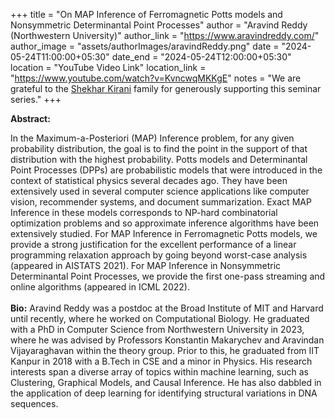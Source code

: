 +++
title = "On MAP Inference of Ferromagnetic Potts models and Nonsymmetric Determinantal Point Processes"
author = "Aravind Reddy (Northwestern University)"
author_link = "https://www.aravindreddy.com/"
author_image = "assets/authorImages/aravindReddy.png"
date = "2024-05-24T11:00:00+05:30"
date_end = "2024-05-24T12:00:00+05:30"
location = "YouTube Video Link"
location_link = "https://www.youtube.com/watch?v=KvncwqMKKgE"
notes = "We are grateful to the <a href = "https://www.accel.com/people/shekhar-kirani" target= "_blank">Shekhar Kirani</a> family for generously supporting this seminar series."
+++

<b>Abstract:</b>

In the Maximum-a-Posteriori (MAP) Inference problem, for any given probability distribution, the goal is to find the 
point in the support of that distribution with the highest probability. Potts models and Determinantal Point Processes 
(DPPs) are probabilistic models that were introduced in the context of statistical physics several decades ago. They 
have been extensively used in several computer science applications like computer vision, recommender systems, and 
document summarization. Exact MAP Inference in these models corresponds to NP-hard combinatorial optimization problems 
and so approximate inference algorithms have been extensively studied. For MAP Inference in Ferromagnetic Potts models, 
we provide a strong justification for the excellent performance of a linear programming relaxation approach by going 
beyond worst-case analysis (appeared in AISTATS 2021). For MAP Inference in Nonsymmetric Determinantal Point Processes, 
we provide the first one-pass streaming and online algorithms (appeared in ICML 2022).
<br><br>
<b>Bio:</b> Aravind Reddy was a postdoc at the Broad Institute of MIT and Harvard until recently, where he worked on 
Computational Biology. He graduated with a PhD in Computer Science from Northwestern University in 2023, where
he was advised by Professors Konstantin Makarychev and Aravindan Vijayaraghavan within the theory group. Prior to this, 
he graduated from IIT Kanpur in 2018 with a B.Tech in CSE and a minor in Physics. His research interests span a diverse 
array of topics within machine learning, such as Clustering, Graphical Models, and Causal Inference. He has also 
dabbled in the application of deep learning for identifying structural variations in DNA sequences.